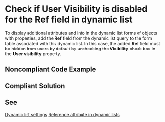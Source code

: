 # Check if User Visibility is disabled for the Ref field in dynamic list

To display additional attributes and info in the dynamic list forms of objects with properties, 
add the **Ref** field from the dynamic list query to the form table associated with this dynamic list. 
In this case, the added **Ref** field must be hidden from users by default by unchecking the **Visibility** check box in the **User visibility** property.

## Noncompliant Code Example

## Compliant Solution

## See

[Dynamic list settings](https://support.1ci.com/hc/en-us/articles/360014216499-Chapter-3-Setting-and-using-subsystems-upon-configuration-development)
[Reference attribute in dynamic lists](https://support.1ci.com/hc/en-us/articles/360011004020-Reference-attribute-in-dynamic-lists)
 